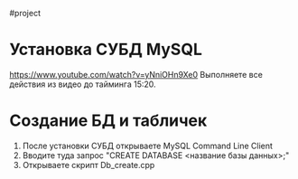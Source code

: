 #project
# Установка СУБД MySQL
https://www.youtube.com/watch?v=yNniOHn9Xe0
Выполняете все действия из видео до тайминга 15:20.
# Создание БД и табличек
1. После установки СУБД открываете MySQL Command Line Client
2. Вводите туда запрос "CREATE DATABASE <название базы данных>;"
3. Открываете скрипт Db_create.cpp